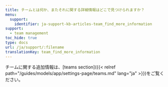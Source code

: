 ```yaml
---
title: チームとは何か、またそれに関する詳細情報はどこで見つけられますか？
menu:
  support:
    identifier: ja-support-kb-articles-team_find_more_information
support:
  - team management
toc_hide: true
type: docs
url: /ja/support/:filename
translationKey: team_find_more_information
---
```

チームに関する追加情報は、[teams section]({{< relref path="/guides/models/app/settings-page/teams.md" lang="ja" >}})をご覧ください。
